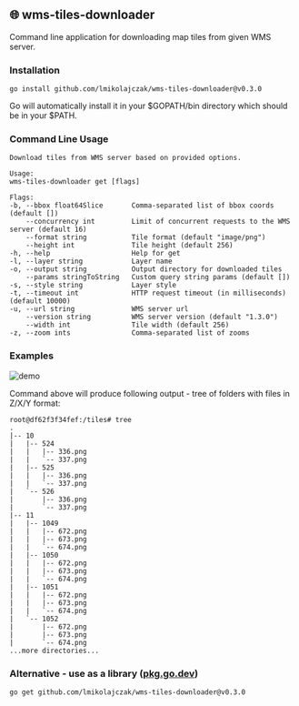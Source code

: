 ## 🌐 wms-tiles-downloader

Command line application for downloading map tiles from given WMS server.

### Installation

```
go install github.com/lmikolajczak/wms-tiles-downloader@v0.3.0
```

Go will automatically install it in your $GOPATH/bin directory which should be in your $PATH.

### Command Line Usage

```
Download tiles from WMS server based on provided options.

Usage:
wms-tiles-downloader get [flags]

Flags:
-b, --bbox float64Slice       Comma-separated list of bbox coords (default [])
    --concurrency int         Limit of concurrent requests to the WMS server (default 16)
    --format string           Tile format (default "image/png")
    --height int              Tile height (default 256)
-h, --help                    Help for get
-l, --layer string            Layer name
-o, --output string           Output directory for downloaded tiles
    --params stringToString   Custom query string params (default [])
-s, --style string            Layer style
-t, --timeout int             HTTP request timeout (in milliseconds) (default 10000)
-u, --url string              WMS server url
    --version string          WMS server version (default "1.3.0")
    --width int               Tile width (default 256)
-z, --zoom ints               Comma-separated list of zooms
```

### Examples

![demo](https://user-images.githubusercontent.com/10035716/182269225-80194102-a59e-4fe3-bf78-0b5d1ea457d4.gif)

Command above will produce following output - tree of folders with files in Z/X/Y format:

```
root@df62f3f34fef:/tiles# tree
.
|-- 10
|   |-- 524
|   |   |-- 336.png
|   |   `-- 337.png
|   |-- 525
|   |   |-- 336.png
|   |   `-- 337.png
|   `-- 526
|       |-- 336.png
|       `-- 337.png
|-- 11
|   |-- 1049
|   |   |-- 672.png
|   |   |-- 673.png
|   |   `-- 674.png
|   |-- 1050
|   |   |-- 672.png
|   |   |-- 673.png
|   |   `-- 674.png
|   |-- 1051
|   |   |-- 672.png
|   |   |-- 673.png
|   |   `-- 674.png
|   `-- 1052
|       |-- 672.png
|       |-- 673.png
|       `-- 674.png
...more directories...
```

### Alternative - use as a library ([pkg.go.dev](https://pkg.go.dev/github.com/lmikolajczak/wms-tiles-downloader/wms))

```
go get github.com/lmikolajczak/wms-tiles-downloader@v0.3.0
```
